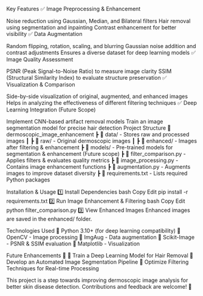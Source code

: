 Key Features
✅ Image Preprocessing & Enhancement

Noise reduction using Gaussian, Median, and Bilateral filters
Hair removal using segmentation and inpainting
Contrast enhancement for better visibility
✅ Data Augmentation

Random flipping, rotation, scaling, and blurring
Gaussian noise addition and contrast adjustments
Ensures a diverse dataset for deep learning models
✅ Image Quality Assessment

PSNR (Peak Signal-to-Noise Ratio) to measure image clarity
SSIM (Structural Similarity Index) to evaluate structure preservation
✅ Visualization & Comparison

Side-by-side visualization of original, augmented, and enhanced images
Helps in analyzing the effectiveness of different filtering techniques
✅ Deep Learning Integration (Future Scope)

Implement CNN-based artifact removal models
Train an image segmentation model for precise hair detection
Project Structure
📂 dermoscopic_image_enhancement
┣ 📂 data/ - Stores raw and processed images
┃ ┣ 📂 raw/ - Original dermoscopic images
┃ ┣ 📂 enhanced/ - Images after filtering & enhancement
┣ 📂 models/ - Pre-trained models for segmentation & enhancement (Future scope)
┣ 📜 filter_comparison.py - Applies filters & evaluates quality metrics
┣ 📜 image_processing.py - Contains image enhancement functions
┣ 📜 augmentation.py - Augments images to improve dataset diversity
┣ 📜 requirements.txt - Lists required Python packages

Installation & Usage
1️⃣ Install Dependencies
bash
Copy
Edit
pip install -r requirements.txt
2️⃣ Run Image Enhancement & Filtering
bash
Copy
Edit
python filter_comparison.py
3️⃣ View Enhanced Images
Enhanced images are saved in the enhanced/ folder.

Technologies Used
🔹 Python 3.10+ (for deep learning compatibility)
🔹 OpenCV - Image processing
🔹 ImgAug - Data augmentation
🔹 Scikit-Image - PSNR & SSIM evaluation
🔹 Matplotlib - Visualization

Future Enhancements 🚀
📌 Train a Deep Learning Model for Hair Removal
📌 Develop an Automated Image Segmentation Pipeline
📌 Optimize Filtering Techniques for Real-time Processing

This project is a step towards improving dermoscopic image analysis for better skin disease detection. Contributions and feedback are welcome! 🎯
